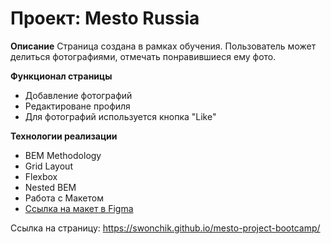 # Проект: Mesto Russia

**Описание**
Страница создана в рамках обучения. Пользователь может делиться фотографиями, отмечать понравившиеся ему фото.

**Функционал страницы**

* Добавление фотографий
* Редактироване профиля
* Для фотографий используется кнопка "Like"

**Технологии реализации**

* BEM Methodology
* Grid Layout
* Flexbox
* Nested BEM
* Работа с Макетом
* [Ссылка на макет в Figma](https://www.figma.com/file/2cn9N9jSkmxD84oJik7xL7/JavaScript.-Sprint-4?node-id=0%3A1)

Ссылка на страницу: https://swonchik.github.io/mesto-project-bootcamp/